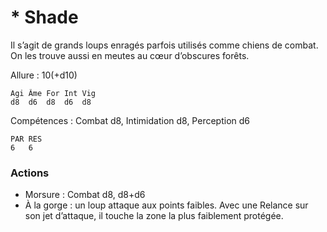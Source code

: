 # * Shade
Il s’agit de grands loups enragés parfois utilisés comme chiens de combat. On les trouve aussi en meutes au cœur d’obscures forêts.

Allure : 10(+d10)

	Agi	Âme	For	Int	Vig
	d8	d6	d8	d6	d8

Compétences : Combat d8, Intimidation d8, Perception d6

	PAR	RES
	6	6

### Actions
- Morsure : Combat d8, d8+d6
- À la gorge : un loup attaque aux points faibles. Avec une Relance sur son jet d’attaque, il touche la zone la plus faiblement protégée.
